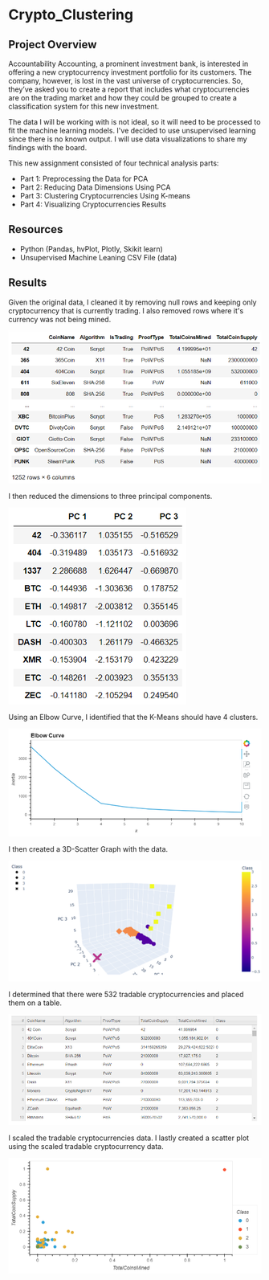# Crypto_Clustering

## Project Overview


Accountability Accounting, a prominent investment bank, is interested in offering a new cryptocurrency investment portfolio for its customers. The company, however, is lost in the vast universe of cryptocurrencies. So, they’ve asked you to create a report that includes what cryptocurrencies are on the trading market and how they could be grouped to create a classification system for this new investment.

The data I will be working with is not ideal, so it will need to be processed to fit the machine learning models. I've decided to use unsupervised learning since there is no known output. I will use data visualizations to share my findings with the board.

This new assignment consisted of four technical analysis parts:
-   Part 1: Preprocessing the Data for PCA
-   Part 2: Reducing Data Dimensions Using PCA
-   Part 3: Clustering Cryptocurrencies Using K-means
-   Part 4: Visualizing Cryptocurrencies Results

## Resources
* Python (Pandas, hvPlot, Plotly, Skikit learn)
 * Unsupervised Machine Leaning CSV File (data)
## Results
Given the original data, I cleaned it by removing null rows and keeping only cryptocurrency that is currently trading.  I also removed rows where it's currency was not being mined.

![Original Data](https://github.com/BlazeMedina/Cryptocurrencies/blob/main/Images/Original_Data.png)

I then reduced the dimensions to three principal components.

![Principal Components](https://github.com/BlazeMedina/Cryptocurrencies/blob/main/Images/Principle_Components.png)

Using an Elbow Curve, I identified that the K-Means should have 4 clusters.

![Elbow Curve](https://github.com/BlazeMedina/Cryptocurrencies/blob/main/Images/Elbow_Curve.png)

I then created a 3D-Scatter Graph with the data.

![3-D Scatter Graph](https://github.com/BlazeMedina/Cryptocurrencies/blob/main/Images/3D.png)

I determined that there were 532 tradable cryptocurrencies and placed them on a table.  

![Tradable Table](https://github.com/BlazeMedina/Cryptocurrencies/blob/main/Images/Tradable_Table.png)

I scaled the tradable cryptocurrencies data.  I lastly created a scatter plot using the scaled tradable cryptocurrency data.

![Scatter Plot](https://github.com/BlazeMedina/Cryptocurrencies/blob/main/Images/Scatter.png)
